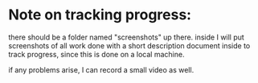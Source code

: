 # Note on tracking progress:

there should be a folder named "screenshots" up there. inside I will put screenshots of all work done with a short description document inside to track progress, since this is done on a local machine.

if any problems arise, I can record a small video as well.

